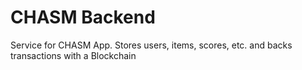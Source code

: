 # CHASM Backend

Service for CHASM App. Stores users, items, scores, etc. and backs transactions with a Blockchain

